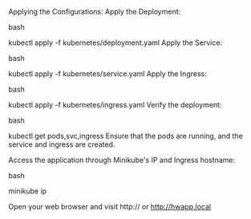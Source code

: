 Applying the Configurations:
Apply the Deployment:

bash

kubectl apply -f kubernetes/deployment.yaml
Apply the Service:

bash

kubectl apply -f kubernetes/service.yaml
Apply the Ingress:

bash

kubectl apply -f kubernetes/ingress.yaml
Verify the deployment:

bash

kubectl get pods,svc,ingress
Ensure that the pods are running, and the service and ingress are created.

Access the application through Minikube's IP and Ingress hostname:

bash

minikube ip

Open your web browser and visit http://<Minikube-IP> or http://hwapp.local 
